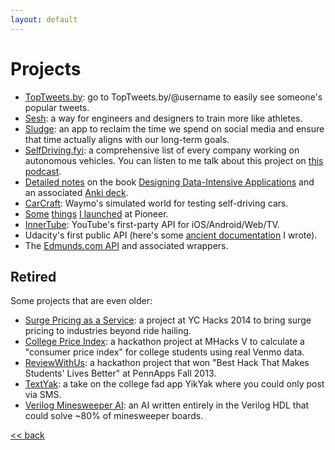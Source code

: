 ```yaml
---
layout: default
---
```


# Projects

* [TopTweets.by](https://toptweets.by/): go to TopTweets.by/@username to easily see someone's popular tweets.
* [Sesh](http://getsesh.io):
  a way for engineers and designers to train more like athletes.
* [Sludge](http://sludge.life):
  an app to reclaim the time we spend on social media and ensure that time
  actually aligns with our long-term goals.
* [SelfDriving.fyi](http://selfdriving.fyi):
  a comprehensive list of every company working on autonomous vehicles. You can listen to me
  talk about this project on
  [this podcast](https://podcast.matsherman.com/332-michel-bock-selfdrivingfyi-on-all-things-self-driving-cars/).
* [Detailed notes](https://github.com/michaelrbock/notes/tree/master/books/designing-data-intensive-applications)
  on the book [Designing Data-Intensive Applications](https://dataintensive.net/)
  and an associated [Anki deck](https://ankiweb.net/shared/info/648324831).
* [CarCraft](https://www.theatlantic.com/technology/archive/2017/08/inside-waymos-secret-testing-and-simulation-facilities/537648/):
  Waymo's simulated world for testing self-driving cars.
* [Some](https://pioneer.app/blog/pioneer-multiplayer/)
  [things](https://pioneer.app/blog/advisor-chat/) [I launched](https://pioneer.app/blog/the-infinite-tournament/)
  at Pioneer.
* [InnerTube](https://gizmodo.com/how-project-innertube-helped-pull-youtube-out-of-the-gu-1704946491):
  YouTube's first-party API for iOS/Android/Web/TV.
* Udacity's first public API
  (here's some [ancient documentation](https://s3.amazonaws.com/content.udacity-data.com/techdocs/UdacityCourseCatalogAPIDocumentation-v0.pdf) I wrote).
* The [Edmunds.com API](https://github.com/EdmundsAPI) and associated wrappers.

## Retired

Some projects that are even older:

* [Surge Pricing as a Service](https://devpost.com/software/surge-pricing-as-a-service): a project at YC Hacks 2014 to bring surge pricing to industries beyond ride hailing.
* [College Price Index](https://devpost.com/software/college-price-index): a hackathon project at MHacks V to calculate a "consumer price index" for college students using real Venmo data.
* [ReviewWithUs](https://devpost.com/software/reviewwith-us): a hackathon project that won "Best Hack That Makes Students' Lives Better" at PennApps Fall 2013.
* [TextYak](https://github.com/michaelrbock/textyak): a take on the college fad app YikYak where you could only post via SMS.
* [Verilog Minesweeper AI](https://github.com/michaelrbock/verilog-minesweeper-solver): an AI written entirely in the Verilog HDL that could solve ~80% of minesweeper boards.

[<< back](/)
